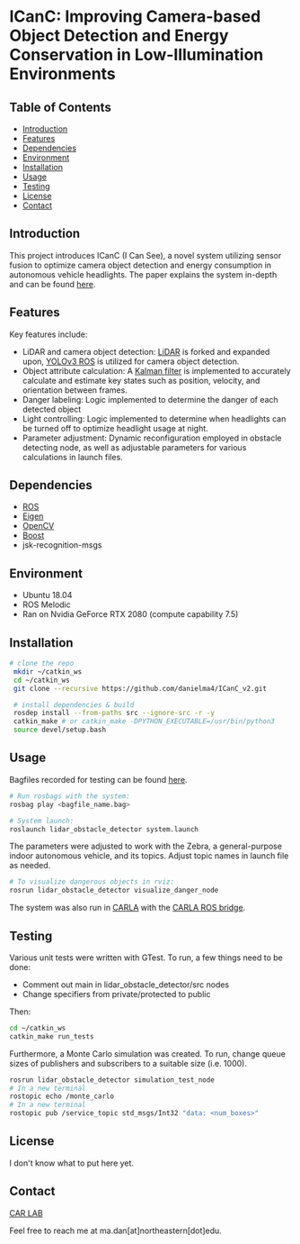 # ICanC: Improving Camera-based Object Detection and Energy Conservation in Low-Illumination Environments

## Table of Contents
- [Introduction](#introduction)
- [Features](#features)
- [Dependencies](#dependencies)
- [Environment](#environment)
- [Installation](#installation)
- [Usage](#usage)
- [Testing](#testing)
- [License](#license)
- [Contact](#contact)

## Introduction
This project introduces ICanC (I Can See), a novel system utilizing sensor fusion to optimize camera object detection and energy consumption in autonomous vehicle headlights.
The paper explains the system in-depth and can be found [here](https://github.com/danielma4/ICanC_v2/).

## Features
Key features include:
- LiDAR and camera object detection: [LiDAR](https://github.com/SS47816/lidar_obstacle_detector) is forked and expanded upon, [YOLOv3 ROS](https://github.com/leggedrobotics/darknet_ros) is utilized for camera object detection.
- Object attribute calculation: A [Kalman filter](https://github.com/hmartiro/kalman-cpp) is implemented to accurately calculate and estimate key states such as position, velocity, and orientation between frames.
- Danger labeling: Logic implemented to determine the danger of each detected object
- Light controlling: Logic implemented to determine when headlights can be turned off to optimize headlight usage at night.
- Parameter adjustment: Dynamic reconfiguration employed in obstacle detecting node, as well as adjustable parameters for various calculations in launch files.

## Dependencies
- [ROS](http://wiki.ros.org/melodic)
- [Eigen](https://eigen.tuxfamily.org/index.php?title=Main_Page)
- [OpenCV](https://opencv.org/)
- [Boost](https://www.boost.org/)
- jsk-recognition-msgs

## Environment
- Ubuntu 18.04
- ROS Melodic
- Ran on Nvidia GeForce RTX 2080 (compute capability 7.5)

## Installation
   ```bash
   # clone the repo
    mkdir ~/catkin_ws
    cd ~/catkin_ws
    git clone --recursive https://github.com/danielma4/ICanC_v2.git

    # install dependencies & build
    rosdep install --from-paths src --ignore-src -r -y
    catkin_make # or catkin_make -DPYTHON_EXECUTABLE=/usr/bin/python3
    source devel/setup.bash
```

## Usage
Bagfiles recorded for testing can be found [here](https://drive.google.com/drive/u/0/folders/1mb5daV7iy4aq_AqgWtrdmSJ1GrRKI0bv).
```bash
# Run rosbags with the system:
rosbag play <bagfile_name.bag>
```
```bash
# System launch:
roslaunch lidar_obstacle_detector system.launch
```
The parameters were adjusted to work with the Zebra, a general-purpose indoor autonomous vehicle, and its topics. Adjust topic names in launch file as needed.

```bash
# To visualize dangerous objects in rviz:
rosrun lidar_obstacle_detector visualize_danger_node
```
The system was also run in [CARLA](https://carla.org//) with the [CARLA ROS bridge](https://github.com/carla-simulator/ros-bridge).

## Testing
Various unit tests were written with GTest. To run, a few things need to be done:
- Comment out main in lidar_obstacle_detector/src nodes
- Change specifiers from private/protected to public

Then:
```bash
cd ~/catkin_ws
catkin_make run_tests
```

Furthermore, a Monte Carlo simulation was created. To run, change queue sizes of publishers and subscribers to a suitable size (i.e. 1000).
```bash
rosrun lidar_obstacle_detector simulation_test_node
# In a new terminal
rostopic echo /monte_carlo
# In a new terminal
rostopic pub /service_topic std_msgs/Int32 "data: <num_boxes>"
```

## License
I don't know what to put here yet.

## Contact
[CAR LAB](https://www.thecarlab.org/home)

Feel free to reach me at ma.dan[at]northeastern[dot]edu.
  
